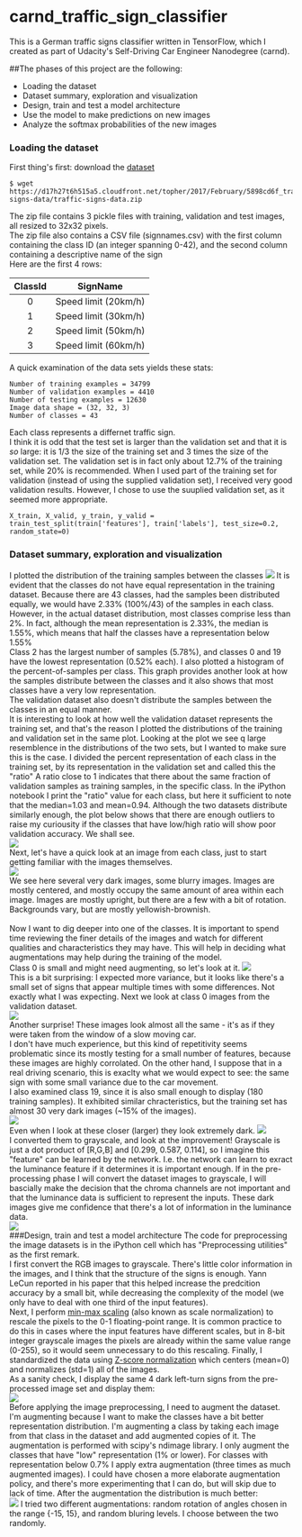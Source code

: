 # carnd_traffic_sign_classifier
This is a German traffic signs classifier written in TensorFlow, which I created as part of Udacity's Self-Driving Car Engineer Nanodegree (carnd).

##The phases of this project are the following:

* Loading the dataset
* Dataset summary, exploration and visualization
* Design, train and test a model architecture
* Use the model to make predictions on new images
* Analyze the softmax probabilities of the new images

### Loading the dataset
First thing's first: download the [dataset](https://d17h27t6h515a5.cloudfront.net/topher/2017/February/5898cd6f_traffic-signs-data/traffic-signs-data.zip)
```
$ wget https://d17h27t6h515a5.cloudfront.net/topher/2017/February/5898cd6f_traffic-signs-data/traffic-signs-data.zip
```
The zip file contains 3 pickle files with training, validation and test images, all resized to 32x32 pixels.<br>
The zip file also contains a CSV file (signnames.csv) with the first column containing the class ID (an integer spanning 0-42), and the second column containing a descriptive name of the sign<br>
Here are the first 4 rows:

| ClassId| SignName    |
| :-----:|-------------|
| 0      | Speed limit (20km/h) |
| 1      | Speed limit (30km/h) |
| 2      | Speed limit (50km/h) |
| 3      | Speed limit (60km/h) |

A quick examination of the data sets yields these stats:
```
Number of training examples = 34799
Number of validation examples = 4410
Number of testing examples = 12630
Image data shape = (32, 32, 3)
Number of classes = 43
```
Each class represents a differnet traffic sign.<br>
I think it is odd that the test set is larger than the validation set and that it is <i>so</i> large: it is 1/3 the size of the training set and 3 times the size of the validation set.  The validation set is in fact only about 12.7% of the training set, while 20% is recommended.  When I used part of the training set for validation (instead of using the supplied validation set), I received very good validation results.  However, I chose to use the suuplied validation set, as it seemed more appropriate.
```
X_train, X_valid, y_train, y_valid = train_test_split(train['features'], train['labels'], test_size=0.2, random_state=0)
```
### Dataset summary, exploration and visualization
I plotted the distribution of the training samples between the classes
![](datasets_distribution.png)
It is evident that the classes do not have equal representation in the training dataset.  Because there are 43 classes, had the samples been distributed equally, we would have 2.33% (100%/43) of the samples in each class.  However, in the actual dataset distribution, most classes comprise less than 2%.  In fact, although the mean representation is 2.33%, the median is 1.55%, which means that half the classes have a representation below 1.55%<br>
Class 2 has the largest number of samples (5.78%), and classes 0 and 19 have the lowest representation (0.52% each).  I also plotted a histogram of the percent-of-samples per class.  This graph provides another look at how the samples distribute between the classes and it also shows that most classes have a very low representation.<br>
The validation dataset also doesn't distribute the samples between the classes in an equal manner.  
It is interesting to look at how well the validation dataset represents the training set, and that's the reason I plotted the distributions of the training and validation set in the same plot.  Looking at the plot we see q large resemblence in the distributions of the two sets, but I wanted to make sure this is the case.  I divided the percent representation of each class in the training set, by its representation in the validation set and called this the "ratio"  A ratio close to 1 indicates that there about the same fraction of validation samples as training samples, in the specific class.  In the iPython notebook I print the "ratio" value for each class, but here it sufficient to note that the median=1.03  and mean=0.94.  Although the two datasets distribute similarly enough, the plot below shows that there are enough outliers to raise my curiousity if the classes that have low/high ratio will show poor validation accuracy.  We shall see.<br>
![](valid_train_per_class.png)
<br>
Next, let's have a quick look at an image from each class, just to start getting familiar with the images themselves.<br>
![](class_signs.png)
<br>
We see here several very dark images, some blurry images.  Images are mostly centered, and mostly occupy the same amount of area within each image.  Images are mostly upright, but there are a few with a bit of rotation.  Backgrounds vary, but are mostly yellowish-brownish.<br>
<br>
Now I want to dig deeper into one of the classes.  It is important to spend time reviewing the finer details of the images and watch for different qualities and characteristics they may have.  This will help in deciding what augmentations may help during the training of the model.<br>
Class 0 is small and might need augmenting, so let's look at it.
![](class_0_training.png)
<br>
This is a bit surprising: I expected more variance, but it looks like there's a small set of signs that appear multiple times with some differences.  Not exactly what I was expecting.
Next we look at class 0 images from the validation dataset.  
![](class_0_validation.png)
<br>
Another surprise!  These images look almost all the same - it's as if they were taken from the window of a slow moving car.<br>
I don't have much experience, but this kind of repetitivity seems problematic since its mostly testing for a small number of features, because these images are highly corrolated.  On the other hand, I suppose that in a real driving scenario, this is exaclty what we would expect to see: the same sign with some small variance due to the car movement.
<br>
I also examined class 19, since it is also small enough to display (180 training samples).  It exhibited similar chracteristics, but the training set has almost 30 very dark images (~15% of the images).  
![](class_19_training.png)
<br>
Even when I look at these closer (larger) they look extremely dark.
![](class_19_training_dark_closeup.png)
<br>
I converted them to grayscale, and look at the improvement!  Grayscale is just a dot product of [R,G,B] and [0.299, 0.587, 0.114], so I imagine this "feature" can be learned by the network.  I.e. the network can learn to exract the luminance feature if it determines it is important enough.  If in the pre-processing phase I will convert the dataset images to grayscale, I will bascially make the decision that the chroma channels are not important and that the luminance data is sufficient to represent the inputs.  These dark images give me confidence that there's a lot of information in the luminance data.
<br>
![](class_19_training_dark_grayscale.png)
<br>
###Design, train and test a model architecture
The code for preprocessing the image datasets is in the iPython cell which has "Preprocessing utilities" as the first remark.<br>
I first convert the RGB images to grayscale.  There's little color information in the images, and I think that the structure of the signs is enough. Yann LeCun reported in his paper that this helped increase the predcition accuracy by a small bit, while decreasing the complexity of the model (we only have to deal with one third of the input features).<br>
Next, I perform [min-max scaling](http://sebastianraschka.com/Articles/2014_about_feature_scaling.html#about-min-max-scaling) (also known as scale normalization) to rescale the pixels to the 0-1 floating-point range.  It is common practice to do this in cases where the input features have different scales, but in 8-bit integer grayscale images the pixels are already within the same value range (0-255), so it would seem unnecessary to do this rescaling.  Finally, I standardized the data using [Z-score normalization](http://lamda.nju.edu.cn/weixs/project/CNNTricks/CNNTricks.html) which centers (mean=0) and normalizes (std=1) all of the images.<br>
As a sanity check, I display the same 4 dark left-turn signs from the pre-processed image set and display them:<br>
![](class_19_training_preprocessing_.png)
<br>
Before applying the image preprocessing, I need to augment the dataset.  I'm augmenting because I want to make the classes have a bit better representation distribution.  I'm augmenting a class by taking each image from that class in the dataset and add augmented copies of it.
The augmentation is performed with scipy's ndimage library.  I only augment the classes that have "low" representation (1% or lower).  For classes with representation below 0.7% I apply extra augmentation (three times as much augmented images).  I could have chosen a more elaborate augmentation policy, and there's more experimenting that I can do, but will skip due to lack of time.  After the augmentation the distribution is much better:<br>
![](augmented_training_distribution.png)
I tried two different augmentations: random rotation of angles chosen in the range {-15, 15}, and random bluring levels.  I choose between the two randomly.
